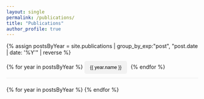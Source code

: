 ```yaml
---
layout: single
permalink: /publications/
title: "Publications"
author_profile: true
---
```


<style>
  .year-tabs {
    margin-bottom: 1.5em;
    border-bottom: 2px solid #f2f2f2;
    padding-bottom: 10px;
  }
  .year-tabs button {
    background-color: #f2f2f2;
    border: none;
    padding: 10px 15px;
    margin-right: 5px;
    cursor: pointer;
    transition: background-color 0.3s;
    border-radius: 5px;
    font-size: 0.9em;
  }
  .year-tabs button:hover {
    background-color: #ddd;
  }
  .year-tabs button.active {
    background-color: #007bff;
    color: white;
  }
  .pub-panel {
    display: none; /* Hide all panels by default */
  }
  .pub-panel.active {
    display: block; /* Show the active panel */
  }
</style>

{% assign postsByYear = site.publications | group_by_exp:"post", "post.date | date: '%Y'" | reverse %}

<div id="year-tabs" class="year-tabs">
  {% for year in postsByYear %}
    <button onclick="showYear('{{ year.name }}')">{{ year.name }}</button>
  {% endfor %}
</div>

<div id="pub-content">
  {% for year in postsByYear %}
    <div id="year-{{ year.name }}" class="pub-panel">
      {% for post in year.items %}
        <div style="margin-bottom: 2em; border-bottom: 1px solid #e5e5e5; padding-bottom: 1em;">
          {{ post.content }}
        </div>
      {% endfor %}
    </div>
  {% endfor %}
</div>

<script>
  function showYear(year) {
    // Hide all publication panels
    var panels = document.querySelectorAll('.pub-panel');
    panels.forEach(function(panel) {
      panel.style.display = 'none';
      panel.classList.remove('active');
    });

    // Deactivate all buttons
    var buttons = document.querySelectorAll('.year-tabs button');
    buttons.forEach(function(button) {
      button.classList.remove('active');
    });

    // Show the selected year's panel and activate its button
    document.getElementById('year-' + year).style.display = 'block';
    document.getElementById('year-' + year).classList.add('active');
    
    // Find the button with the matching year and activate it
    for (var i = 0; i < buttons.length; i++) {
        if (buttons[i].textContent === year) {
            buttons[i].classList.add('active');
            break;
        }
    }
  }

  // Automatically show the content for the first (most recent) year when the page loads
  document.addEventListener('DOMContentLoaded', function() {
    var firstButton = document.querySelector('.year-tabs button');
    if (firstButton) {
      showYear(firstButton.textContent);
    }
  });
</script>